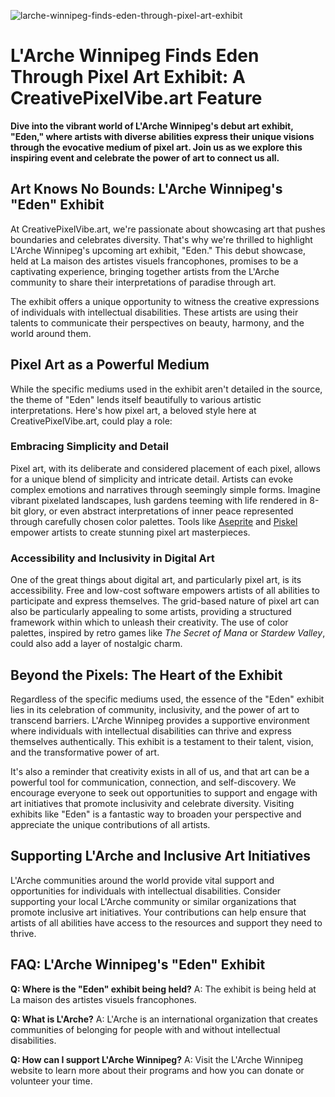 ![larche-winnipeg-finds-eden-through-pixel-art-exhibit](https://images.pexels.com/photos/10617535/pexels-photo-10617535.jpeg?auto=compress&cs=tinysrgb&fit=crop&h=627&w=1200)

# L'Arche Winnipeg Finds Eden Through Pixel Art Exhibit: A CreativePixelVibe.art Feature

**Dive into the vibrant world of L'Arche Winnipeg's debut art exhibit, "Eden," where artists with diverse abilities express their unique visions through the evocative medium of pixel art. Join us as we explore this inspiring event and celebrate the power of art to connect us all.**

## Art Knows No Bounds: L'Arche Winnipeg's "Eden" Exhibit

At CreativePixelVibe.art, we're passionate about showcasing art that pushes boundaries and celebrates diversity. That's why we're thrilled to highlight L'Arche Winnipeg's upcoming art exhibit, "Eden." This debut showcase, held at La maison des artistes visuels francophones, promises to be a captivating experience, bringing together artists from the L'Arche community to share their interpretations of paradise through art.

The exhibit offers a unique opportunity to witness the creative expressions of individuals with intellectual disabilities. These artists are using their talents to communicate their perspectives on beauty, harmony, and the world around them.

## Pixel Art as a Powerful Medium

While the specific mediums used in the exhibit aren't detailed in the source, the theme of "Eden" lends itself beautifully to various artistic interpretations. Here's how pixel art, a beloved style here at CreativePixelVibe.art, could play a role:

### Embracing Simplicity and Detail

Pixel art, with its deliberate and considered placement of each pixel, allows for a unique blend of simplicity and intricate detail. Artists can evoke complex emotions and narratives through seemingly simple forms. Imagine vibrant pixelated landscapes, lush gardens teeming with life rendered in 8-bit glory, or even abstract interpretations of inner peace represented through carefully chosen color palettes. Tools like [Aseprite](https://www.aseprite.org/) and [Piskel](https://www.piskelapp.com/) empower artists to create stunning pixel art masterpieces.

### Accessibility and Inclusivity in Digital Art

One of the great things about digital art, and particularly pixel art, is its accessibility. Free and low-cost software empowers artists of all abilities to participate and express themselves. The grid-based nature of pixel art can also be particularly appealing to some artists, providing a structured framework within which to unleash their creativity. The use of color palettes, inspired by retro games like *The Secret of Mana* or *Stardew Valley*, could also add a layer of nostalgic charm.

## Beyond the Pixels: The Heart of the Exhibit

Regardless of the specific mediums used, the essence of the "Eden" exhibit lies in its celebration of community, inclusivity, and the power of art to transcend barriers. L'Arche Winnipeg provides a supportive environment where individuals with intellectual disabilities can thrive and express themselves authentically. This exhibit is a testament to their talent, vision, and the transformative power of art.

It's also a reminder that creativity exists in all of us, and that art can be a powerful tool for communication, connection, and self-discovery. We encourage everyone to seek out opportunities to support and engage with art initiatives that promote inclusivity and celebrate diversity. Visiting exhibits like "Eden" is a fantastic way to broaden your perspective and appreciate the unique contributions of all artists.

## Supporting L'Arche and Inclusive Art Initiatives

L'Arche communities around the world provide vital support and opportunities for individuals with intellectual disabilities. Consider supporting your local L'Arche community or similar organizations that promote inclusive art initiatives. Your contributions can help ensure that artists of all abilities have access to the resources and support they need to thrive.

## FAQ: L'Arche Winnipeg's "Eden" Exhibit

**Q: Where is the "Eden" exhibit being held?**
A: The exhibit is being held at La maison des artistes visuels francophones.

**Q: What is L'Arche?**
A: L'Arche is an international organization that creates communities of belonging for people with and without intellectual disabilities.

**Q: How can I support L'Arche Winnipeg?**
A: Visit the L'Arche Winnipeg website to learn more about their programs and how you can donate or volunteer your time.